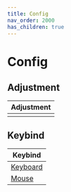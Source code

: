 ```yaml
---
title: Config
nav_order: 2000
has_children: true
---
```



# Config


## Adjustment

| Adjustment |
| ---------- |
|  |


## Keybind

| Keybind |
| --- |
| [Keyboard](https://samwhelp.github.io/cinnamon-adjustment/read/config/keybind.html) |
| [Mouse](https://samwhelp.github.io/cinnamon-adjustment/read/config/mousebind.html) |
